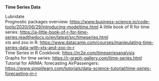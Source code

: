 **Time Series Data**   

Lubridate   
Prognostic packages overview: https://www.business-science.io/code-tools/2020/06/29/introducing-modeltime.html
A little book of R for time series: https://a-little-book-of-r-for-time-series.readthedocs.io/en/latest/src/timeseries.html   
xts and zoo in R: https://www.datacamp.com/courses/manipulating-time-series-data-with-xts-and-zoo-in-r   
Time Series in R Cookbook: https://rc2e.com/timeseriesanalysis    
Graphs for time series: https://r-graph-gallery.com/time-series.html    
Tutorial for ARIMA: forecasting AirPassengers: https://www.simplilearn.com/tutorials/data-science-tutorial/time-series-forecasting-in-r    

